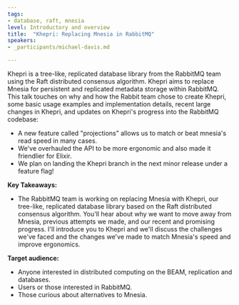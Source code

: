 ```yaml
---
tags:	
- database, raft, mnesia
level: Introductory and overview
title: 	"Khepri: Replacing Mnesia in RabbitMQ"
speakers:
- _participants/michael-davis.md

---
```

Khepri is a tree-like, replicated database library from the RabbitMQ team using the Raft distributed consensus algorithm. Khepri aims to replace Mnesia for persistent and replicated metadata storage within RabbitMQ. This talk touches on why and how the Rabbit team chose to create Khepri, some basic usage examples and implementation details, recent large changes in Khepri, and updates on Khepri's progress into the RabbitMQ codebase:
* A new feature called "projections" allows us to match or beat mnesia's read speed in many cases.
* We've overhauled the API to be more ergonomic and also made it friendlier for Elixir.
* We plan on landing the Khepri branch in the next minor release under a feature flag!

**Key Takeaways:**
- The RabbitMQ team is working on replacing Mnesia with Khepri, our tree-like, replicated database library based on the Raft distributed consensus algorithm. You'll hear about why we want to move away from Mnesia, previous attempts we made, and our recent and promising progress. I'll introduce you to Khepri and we'll discuss the challenges we've faced and the changes we've made to match Mnesia's speed and improve ergonomics.

**Target audience:**
- Anyone interested in distributed computing on the BEAM, replication and databases.
- Users or those interested in RabbitMQ.
- Those curious about alternatives to Mnesia.